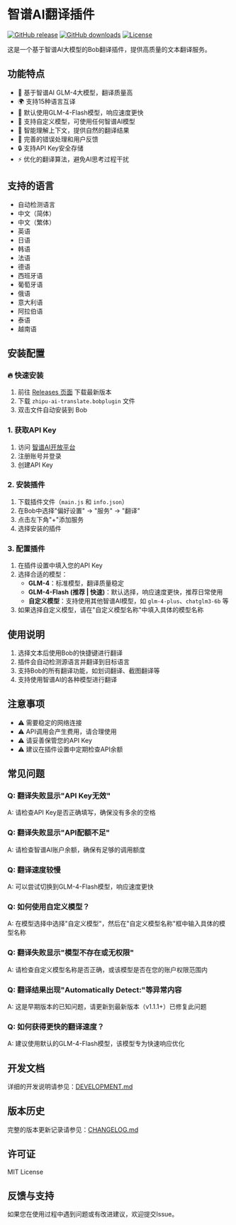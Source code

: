 # 智谱AI翻译插件

[![GitHub release](https://img.shields.io/github/v/release/rhyspenn/zhipu-ai-translate)](https://github.com/rhyspenn/zhipu-ai-translate/releases)
[![GitHub downloads](https://img.shields.io/github/downloads/rhyspenn/zhipu-ai-translate/total)](https://github.com/rhyspenn/zhipu-ai-translate/releases)
[![License](https://img.shields.io/github/license/rhyspenn/zhipu-ai-translate)](LICENSE)

这是一个基于智谱AI大模型的Bob翻译插件，提供高质量的文本翻译服务。

## 功能特点

- 🤖 基于智谱AI GLM-4大模型，翻译质量高
- 🌍 支持15种语言互译
- 🚀 默认使用GLM-4-Flash模型，响应速度更快
- 🎯 支持自定义模型，可使用任何智谱AI模型
- 📝 智能理解上下文，提供自然的翻译结果
- 🔧 完善的错误处理和用户反馈
- 🔒 支持API Key安全存储
- ⚡ 优化的翻译算法，避免AI思考过程干扰

## 支持的语言

- 自动检测语言
- 中文（简体）
- 中文（繁体）
- 英语
- 日语
- 韩语
- 法语
- 德语
- 西班牙语
- 葡萄牙语
- 俄语
- 意大利语
- 阿拉伯语
- 泰语
- 越南语

## 安装配置

### 🔥 快速安装

1. 前往 [Releases 页面](https://github.com/rhyspenn/zhipu-ai-translate/releases) 下载最新版本
2. 下载 `zhipu-ai-translate.bobplugin` 文件
3. 双击文件自动安装到 Bob

### 1. 获取API Key
1. 访问 [智谱AI开放平台](https://open.bigmodel.cn/)
2. 注册账号并登录
3. 创建API Key

### 2. 安装插件
1. 下载插件文件（`main.js` 和 `info.json`）
2. 在Bob中选择"偏好设置" -> "服务" -> "翻译"
3. 点击左下角"+"添加服务
4. 选择安装的插件

### 3. 配置插件
1. 在插件设置中填入您的API Key
2. 选择合适的模型：
   - **GLM-4**：标准模型，翻译质量稳定
   - **GLM-4-Flash (推荐 | 快速)**：默认选择，响应速度更快，推荐日常使用
   - **自定义模型**：支持使用其他智谱AI模型，如 `glm-4-plus`、`chatglm3-6b` 等
3. 如果选择自定义模型，请在"自定义模型名称"中填入具体的模型名称

## 使用说明

1. 选择文本后使用Bob的快捷键进行翻译
2. 插件会自动检测源语言并翻译到目标语言
3. 支持Bob的所有翻译功能，如划词翻译、截图翻译等
4. 支持使用智谱AI的各种模型进行翻译

## 注意事项

- ⚠️ 需要稳定的网络连接
- ⚠️ API调用会产生费用，请合理使用
- ⚠️ 请妥善保管您的API Key
- ⚠️ 建议在插件设置中定期检查API余额

## 常见问题

### Q: 翻译失败显示"API Key无效"
A: 请检查API Key是否正确填写，确保没有多余的空格

### Q: 翻译失败显示"API配额不足"
A: 请检查智谱AI账户余额，确保有足够的调用额度

### Q: 翻译速度较慢
A: 可以尝试切换到GLM-4-Flash模型，响应速度更快

### Q: 如何使用自定义模型？
A: 在模型选择中选择"自定义模型"，然后在"自定义模型名称"框中输入具体的模型名称

### Q: 翻译失败显示"模型不存在或无权限"
A: 请检查自定义模型名称是否正确，或该模型是否在您的账户权限范围内

### Q: 翻译结果出现"Automatically Detect:"等异常内容
A: 这是早期版本的已知问题，请更新到最新版本（v1.1.1+）已修复此问题

### Q: 如何获得更快的翻译速度？
A: 建议使用默认的GLM-4-Flash模型，该模型专为快速响应优化

## 开发文档

详细的开发说明请参见：[DEVELOPMENT.md](DEVELOPMENT.md)

## 版本历史

完整的版本更新记录请参见：[CHANGELOG.md](CHANGELOG.md)

## 许可证

MIT License

## 反馈与支持

如果您在使用过程中遇到问题或有改进建议，欢迎提交Issue。
